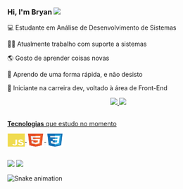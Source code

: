 ### Hi, I'm Bryan <img src="https://media.giphy.com/media/hvRJCLFzcasrR4ia7z/giphy.gif" width="30" >

💻 Estudante em Análise de Desenvolvimento de Sistemas

👨‍💻 Atualmente trabalho com suporte a sistemas

🌎 Gosto de aprender coisas novas

🚩 Aprendo de uma forma rápida, e não desisto

🧭 Iniciante na carreira dev, voltado à área de Front-End



<div align="center">
  <a href="https://github.com/luizbryanc">
  <img height="145em" src="https://github-readme-stats.vercel.app/api?username=luizbryanc&show_icons=true&theme=dark&include_all_commits=true&count_private=true"/>
  <img height="145em" src="https://github-readme-stats.vercel.app/api/top-langs/?username=luizbryanc&layout=compact&langs_count=7&theme=dark"/>
</div>
<div style="display: inline_block"><br>
  <p><strong>Tecnologias</strong> que estudo no momento</p>
  <img align="center" alt="Símbolo da tecnologia JavaScript. É um quadrado amarelo com as inicias "JS"" height="30" width="40" src="https://raw.githubusercontent.com/devicons/devicon/master/icons/javascript/javascript-plain.svg">
  <img align="center" alt="Símbolo da tecnologia HTML5. É um escudo laranja com o número 5 na cor branca" height="30" width="40" src="https://raw.githubusercontent.com/devicons/devicon/master/icons/html5/html5-original.svg">
  <img align="center" alt="Símbolo da tecnologia CSS3. É um escudo azul com o número 3 na cor branca" height="30" width="40" src="https://raw.githubusercontent.com/devicons/devicon/master/icons/css3/css3-original.svg">
</div>

  ##

<div> 
  <a href="https://www.instagram.com/bryanluizc/" target="_blank"><img src="https://img.shields.io/badge/-Instagram-%23E4405F?style=for-the-badge&logo=instagram&logoColor=white" target="_blank"></a>
  <a href="https://www.linkedin.com/in/bryanluizcerri/" target="_blank"><img src="https://img.shields.io/badge/-LinkedIn-%230077B5?style=for-the-badge&logo=linkedin&logoColor=white" target="_blank"></a> 
 
  ![Snake animation](https://github.com/luizbryanc/luizbryanc/blob/output/github-contribution-grid-snake.svg)
 
</div>
